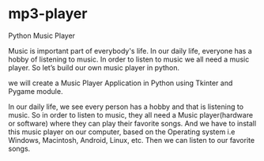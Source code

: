 # mp3-player
Python Music Player

Music is important part of everybody's life.
In our daily life, everyone has a hobby of listening to music. 
In order to listen to music we all need a music player. So let’s build our own music player in python.

we will create a Music Player Application in Python using Tkinter and Pygame module.

In our daily life, we see every person has a hobby and that is listening to music. 
So in order to listen to music, they all need a Music player(hardware or software) where they can play their favorite songs.
And we have to install this music player on our computer, based on the Operating system i.e Windows, Macintosh, Android, Linux, etc. 
Then we can listen to our favorite songs.
